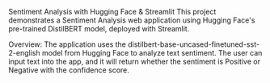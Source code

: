 Sentiment Analysis with Hugging Face & Streamlit
This project demonstrates a Sentiment Analysis web application using Hugging Face's pre-trained DistilBERT model, deployed with Streamlit.

Overview:
The application uses the distilbert-base-uncased-finetuned-sst-2-english model from Hugging Face to analyze text sentiment.
The user can input text into the app, and it will return whether the sentiment is Positive or Negative with the confidence score.

